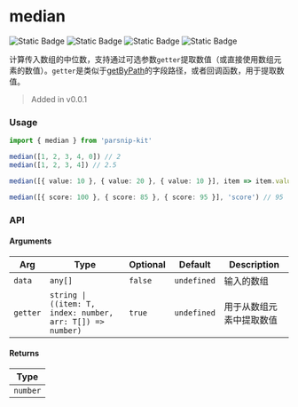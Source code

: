 # median
![Static Badge](https://img.shields.io/badge/Statement%20Coverage-100.00%-brightgreen) ![Static Badge](https://img.shields.io/badge/Branch%20Coverage-100.00%-brightgreen) ![Static Badge](https://img.shields.io/badge/Function%20Coverage-100.00%-brightgreen) ![Static Badge](https://img.shields.io/badge/Line%20Coverage-100.00%-brightgreen)
      
计算传入数组的中位数，支持通过可选参数`getter`提取数值（或直接使用数组元素的数值）。`getter`是类似于[getByPath](../object/getByPath)的字段路径，或者回调函数，用于提取数值。

> Added in v0.0.1



### Usage

```ts
import { median } from 'parsnip-kit'

median([1, 2, 3, 4, 0]) // 2
median([1, 2, 3, 4]) // 2.5

median([{ value: 10 }, { value: 20 }, { value: 10 }], item => item.value) // 10

median([{ score: 100 }, { score: 85 }, { score: 95 }], 'score') // 95
```


### API

#### Arguments

| Arg | Type | Optional | Default | Description |
| --- | --- | --- | --- | --- |
| `data` | `any[]` | `false` | `undefined` | 输入的数组  |
| `getter` | `string \| ((item: T, index: number, arr: T[]) => number)` | `true` | `undefined` | 用于从数组元素中提取数值  |

#### Returns

| Type |
| ---  |
| `number`  |